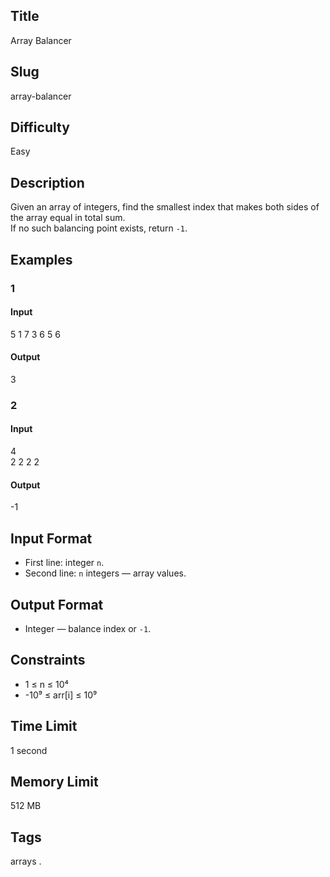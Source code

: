 ## Title

Array Balancer

## Slug

array-balancer

## Difficulty

Easy

## Description

Given an array of integers, find the smallest index that makes both sides of the array equal in total sum.  
If no such balancing point exists, return `-1`.

## Examples

### 1

#### Input

5
1 7 3 6 5 6 

#### Output
3

### 2

#### Input

4  
2 2 2 2 

#### Output
-1

## Input Format  

- First line: integer `n`.  
- Second line: `n` integers — array values.

## Output Format  

- Integer — balance index or `-1`.

## Constraints  

- 1 ≤ n ≤ 10⁴  
- -10⁹ ≤ arr[i] ≤ 10⁹    

## Time Limit

1 second

## Memory Limit

512 MB

## Tags

arrays .
